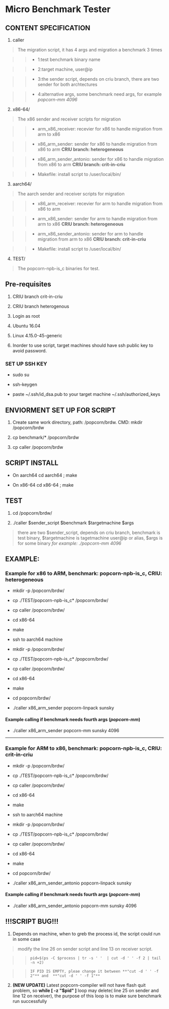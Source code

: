 # Micro Benchmark Tester

## CONTENT SPECIFICATION

1. caller 

> The migration script, it has 4 args and migration a benchmark 3 times

> > - 1:test benchmark binary name

> > - 2:target machine, user@ip

> > - 3:the sender script, depends on criu branch, there are two sender for both archtectures

> > - 4:alternative args, some benchmark need args, for example _popcorn-mm 4096_

2. x86-64/

> The x86 sender and receiver scripts for migration

> > - arm_x86_receiver: recevier for x86 to handle migration from arm to x86

> > - x86_arm_sender: sender for x86 to handle migration from x86 to arm **CRIU branch: heterogeneous**

> > - x86_arm_sender_antonio: sender for x86 to handle migration from x86 to arm **CRIU branch: crit-in-criu**

> > - Makefile: install script to /user/local/bin/

3. aarch64/

> The aarch sender and receiver scripts for migration

> > - x86_arm_receiver: recevier for arm to handle migration from x86 to arm

> > - arm_x86_sender: sender for arm to handle migration from arm to x86 **CRIU branch: heterogeneous**

> > - arm_x86_sender_antonio: sender for arm to handle migration from arm to x86 **CRIU branch: crit-in-criu**

> > - Makefile: install script to /user/local/bin/

4. TEST/

> The popcorn-npb-is_c binaries for test.


## Pre-requisites

1. CRIU branch crit-in-criu

2. CRIU branch heterogenous

3. Login as root

4. Ubuntu 16.04

5. Linux 4.15.0-45-generic

6. Inorder to use script, target machines should have ssh public key to avoid password.

### SET UP SSH KEY
- sudo su

- ssh-keygen

- paste ~/.ssh/id\_dsa.pub to your target machine ~/.ssh/authorized\_keys
 
## ENVIORMENT SET UP FOR SCRIPT

1. Create same work directory, path: /popcorn/brdw. CMD: mkdir /popcorn/brdw

2. cp benchmark/\* /popcorn/brdw

3. cp caller /popcorn/brdw

## SCRIPT INSTALL

- On aarch64 
cd aarch64 ; make

- On x86-64
cd x86-64 ; make

## TEST

1. cd /popcorn/brdw/

2. ./caller $sender_script $benchmark $targetmachine $args
> there are two $sender_script, depends on criu branch, benchmark is test binary, $targetmachine is tagetmachine user@ip or alias, $args is for some binary _for example: ./popcorn-mm 4096_ 


## EXAMPLE: 

### Example for x86 to ARM, benchmark: popcorn-npb-is_c, CRIU: heterogeneous

- mkdir -p /popcorn/brdw/

- cp ./TEST/popcorn-npb-is_c\* /popcorn/brdw/

- cp caller /popcorn/brdw/

- cd x86-64

- make

- ssh to aarch64 machine

- mkdir -p /popcorn/brdw/

- cp ./TEST/popcorn-npb-is_c\* /popcorn/brdw/

- cp caller /popcorn/brdw/

- cd x86-64

- make

- cd popcorn/brdw/

- ./caller x86_arm_sender popcorn-linpack sunsky 

#### Example calling if benchmark needs fourth args (_popcorn-mm_)
 
- ./caller x86_arm_sender popcorn-mm sunsky 4096  

---

### Example for ARM to x86, benchmark: popcorn-npb-is_c, CRIU: crit-in-criu

- mkdir -p /popcorn/brdw/

- cp ./TEST/popcorn-npb-is_c\* /popcorn/brdw/

- cp caller /popcorn/brdw/

- cd x86-64

- make

- ssh to aarch64 machine

- mkdir -p /popcorn/brdw/

- cp ./TEST/popcorn-npb-is_c\* /popcorn/brdw/

- cp caller /popcorn/brdw/

- cd x86-64

- make

- cd popcorn/brdw/ 

- ./caller x86_arm_sender_antonio popcorn-linpack sunsky  

#### Example calling if benchmark needs fourth args (_popcorn-mm_)

- ./caller x86_arm_sender_antonio popcorn-mm sunsky 4096    



## **!!!SCRIPT BUG!!!**

1. Depends on machine, when to greb the process id, the script could run in some case

> modify the line 26 on sender script and line 13 on receiver script.

> > 	pid=$(ps -C $process | tr -s ' '  | cut -d ' ' -f 2 | tail -n +2)  
 
> > 	IF PID IS EMPTY, pleae change it between **"cut -d ' ' -f 2"** and  **"cut -d ' ' -f 1"** 

2. **(NEW UPDATE)** Latest popcorn-compiler will not have flash quit problem, so **while [ -z "$pid" ]** loop may delete( line 25 on sender and line 12 on receiver), the purpose of this loop is to make sure benchmark run successfully

